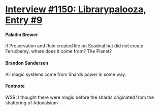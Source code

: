 # [Interview #1150: Librarypalooza, Entry #9](https://www.theoryland.com/intvmain.php?i=1150#9)

#### Paladin Brewer

If Preservation and Ruin created life on Scadrial but did not create Feruchemy, where does it come from? The Planet?

#### Brandon Sanderson

All magic systems come from Shards power in some way.

#### Footnote

WSB: I thought there were magic before the shards originated from the shattering of Adonalsium

